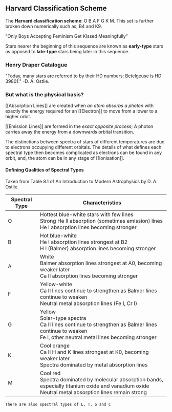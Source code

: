 ## Harvard Classification Scheme
The **Harvard classification scheme**: O B A F G K M. This set is further broken down numerically such as, B4 and K9.

"Only Boys Accepting Feminism Get Kissed Meaningfully"

Stars nearer the beginning of this sequence are known as **early-type** stars as opposed to **late-type** stars being later in this sequence.

### Henry Draper Catalogue
"Today, many stars are referred to by their HD numbers; Betelgeuse is HD 39801."
-D. A. Ostlie.

### But what is the physical basis?
[[Absorption Lines]] are created when *an atom absorbs a photon* with exactly the energy required for an [[Electron]] to move from a lower to a higher orbit.

[[Emission Lines]] are formed in the *exact opposite process*; A photon carries away the energy from a downwards orbital transition.

The distinctions between spectra of stars of different temperatures are due to electrons occupying different orbitals. The details of what defines each spectral type then becomes complicated as electrons can be found in any orbit, and, the atom can be in any stage of [[Ionisation]].

#### Defining Qualities of Spectral Types
Taken from Table 8.1 of An Introduction to Modern Astrophysics by D. A. Ostlie.

| Spectral Type | Characteristics                                                                                                                                               |
| ------------- | ------------------------------------------------------------------------------------------------------------------------------------------------------------- |
| O             | Hottest blue-white stars with few lines<br> Strong He II absorption (sometimes emission) lines<br> He I absorption lines becoming stronger                    |
| B             | Hot blue-white<br> He I absorption lines strongest at B2<br> H I (Balmer) absorption lines becoming stronger                                                  |
| A             | White<br> Balmer absorption lines strongest at A0, becoming weaker later<br> Ca II absorption lines becoming stronger                                         |
| F             | Yellow-white<br> Ca II lines continue to strengthen as Balmer lines continue to weaken<br>Neutral metal absorption lines (Fe I, Cr I)                         |
| G             | Yellow<br> Solar-type spectra<br> Ca II lines continue to strengthen as Balmer lines continue to weaken<br> Fe I, other neutral metal lines becoming stronger |
| K             | Cool orange<br> Ca II H and K lines strongest at K0, becoming weaker later<br> Spectra dominated by metal absorption lines                                    |
| M             | Cool red<br> Spectra dominated by molecular absorption bands, especially titanium oxide and vanadium oxide<br> Neutral metal absorption lines remain strong   |

```ad-note
There are also spectral types of L, T, S and C
```



